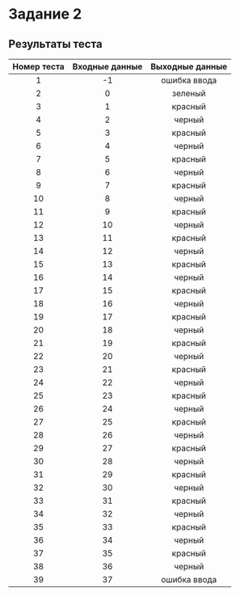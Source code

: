 # Задание 2

## Результаты теста

Номер теста | Входные данные | Выходные данные
:----------:|:--------------:|:--------------:
1           |       -1       |     ошибка ввода
2           |        0       |     зеленый
3           |        1       |     красный
4           |        2       |     черный
5           |        3       |     красный
6           |        4       |     черный
7           |        5       |     красный
8           |        6       |     черный
9           |        7       |     красный
10          |        8       |     черный
11          |        9       |     красный
12          |        10      |     черный
13          |        11      |     красный
14          |        12      |     черный
15          |        13      |     красный
16          |        14      |     черный
17          |        15      |     красный
18          |        16      |     черный
19          |        17      |     красный
20          |        18      |     черный
21          |        19      |     красный
22          |        20      |     черный
23          |        21      |     красный
24          |        22      |     черный
25          |        23      |     красный
26          |        24      |     черный
27          |        25      |     красный
28          |        26      |     черный
29          |        27      |     красный
30          |        28      |     черный
31          |        29      |     красный
32          |        30      |     черный
33          |        31      |     красный
34          |        32      |     черный
35          |        33      |     красный
36          |        34      |     черный
37          |        35      |     красный
38          |        36      |     черный
39          |        37      |     ошибка ввода
